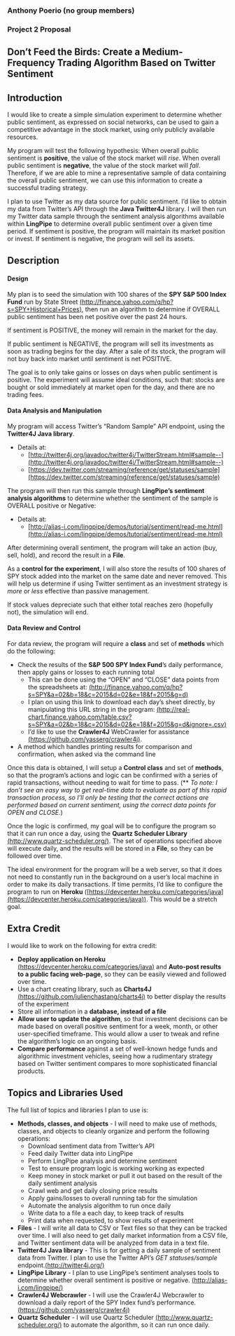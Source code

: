 ### Anthony Poerio (no group members)
### Project 2 Proposal  
## Don’t Feed the Birds:  Create a Medium-Frequency Trading Algorithm Based on Twitter Sentiment

## Introduction
I would like to create a simple simulation experiment to determine whether public sentiment, as expressed on social networks, can be used to gain a competitive advantage in the stock market, using only publicly available resources.

My program will test the following hypothesis:  When overall public sentiment is **positive**, the value of the stock market will *rise*. When overall public sentiment is **negative**, the value of the stock market will *fall*. Therefore, if we are able to mine a representative sample of data containing the overall public sentiment, we can use this information to create a successful trading strategy. 

I plan to use Twitter as my data source for public sentiment. I’d like to obtain my data from Twitter’s API through the **Java Twitter4J** library. I will then run my Twitter data sample through the sentiment analysis algorithms available within **LingPipe** to determine overall public sentiment over a given time period. If sentiment is positive, the program will maintain its market position or invest. If sentiment is negative, the program will sell its assets. 



## Description

#### Design
My plan is to seed the simulation with 100 shares of the **SPY S&P 500 Index Fund** run by State Street [(http://finance.yahoo.com/q/hp?s=SPY+Historical+Prices)](http://finance.yahoo.com/q/hp?s=SPY+Historical+Prices), then run an algorithm to determine if OVERALL public sentiment has been net positive over the past 24 hours.

If sentiment is POSITIVE, the money will remain in the market for the day. 

If public sentiment is NEGATIVE, the program will sell its investments as soon as trading begins for the day. After a sale of its stock, the program will not buy back into market until sentiment is net POSITIVE.

The goal is to only take gains or losses on days when public sentiment is positive. The experiment will assume ideal conditions, such that: stocks are bought or sold immediately at market open for the day, and there are no trading fees. 

#### Data Analysis and Manipulation
My program will access Twitter’s “Random Sample” API endpoint, using the **Twitter4J Java library**. 
- Details at: 
     *   [http://twitter4j.org/javadoc/twitter4j/TwitterStream.html#sample--](http://twitter4j.org/javadoc/twitter4j/TwitterStream.html#sample--)
     *  [https://dev.twitter.com/streaming/reference/get/statuses/sample](https://dev.twitter.com/streaming/reference/get/statuses/sample) 

The program will then run this sample through **LingPipe’s sentiment analysis algorithms** to determine whether the sentiment of the sample is OVERALL positive or Negative:
- Details at:
     *  [http://alias-i.com/lingpipe/demos/tutorial/sentiment/read-me.html](http://alias-i.com/lingpipe/demos/tutorial/sentiment/read-me.html)

After determining overall sentiment, the program will take an action (buy, sell, hold), and record the result in a **File**. 

As a **control for the experiment**, I will also store the results of 100 shares of SPY stock added into the market on the same date and never removed. This will help us determine if using Twitter sentiment as an investment strategy is *more* or *less* effective than passive management. 

If stock values depreciate such that either total reaches zero (hopefully not), the simulation will end. 

#### Data Review and Control
For data review, the program will require a **class** and set of **methods** which do the following:
- Check the results of the **S&P 500 SPY Index Fund**’s daily performance, then apply gains or losses to each running total
     *  This can be done using the “OPEN” and “CLOSE” data points from the spreadsheets at: [(http://finance.yahoo.com/q/hp?s=SPY&a=02&b=18&c=2015&d=02&e=18&f=2015&g=d)](http://finance.yahoo.com/q/hp?s=SPY&a=02&b=18&c=2015&d=02&e=18&f=2015&g=d]) 
     *  I plan on using this link to download each day’s sheet directly, by manipulating this URL string in the program:  [(http://real-chart.finance.yahoo.com/table.csv?s=SPY&a=02&b=18&c=2015&d=02&e=18&f=2015&g=d&ignore=.csv)](http://real-chart.finance.yahoo.com/table.csv?s=SPY&a=02&b=18&c=2015&d=02&e=18&f=2015&g=d&ignore=.csv)
     *  I’d like to use the **Crawler4J** WebCrawler for assistance [(https://github.com/yasserg/crawler4j)](https://github.com/yasserg/crawler4j).
- A method which handles printing results for comparison and confirmation, when asked via the command line 

Once this data is obtained, I will setup a **Control class** and set of **methods**, so that the program’s actions and logic can be confirmed with a series of rapid transactions, without needing to wait for time to pass. (** *To note:  I don’t see an easy way to get real-time data to evaluate as part of this rapid transaction process, so I’ll only be testing that the correct actions are performed based on current sentiment, using the correct data points for OPEN and CLOSE.*) 

Once the logic is confirmed, my goal will be to configure the program so that it can run once a day, using the **Quartz Scheduler Library** [(http://www.quartz-scheduler.org/)](http://www.quartz-scheduler.org/). The set of operations specified above will execute daily, and the results will be stored in a **File**, so they can be followed over time. 

The ideal environment for the program will be a web server, so that it does not need to constantly run in the background on a user’s local machine in order to make its daily transactions. If time permits, I’d like to configure the program to run on **Heroku** ([https://devcenter.heroku.com/categories/java](https://devcenter.heroku.com/categories/java)). This would be a stretch goal.



## Extra Credit
I would like to work on the following for extra credit: 
- **Deploy application on Heroku** [(https://devcenter.heroku.com/categories/java)](https://devcenter.heroku.com/categories/java) and **Auto-post results to a public facing web-page**, so they can be easily viewed and followed over time.
- Use a chart creating library, such as **Charts4J** [(https://github.com/julienchastang/charts4j)](https://github.com/julienchastang/charts4j) to better display the results of the experiment
- Store all information in a **database, instead of a file**
- **Allow user to update the algorithm**, so that investment decisions can be made based on overall positive sentiment for a week, month, or other user-specified timeframe. This would allow  a user to tweak and refine the algorithm’s logic on an ongoing basis. 
- **Compare performance** against a set of well-known hedge funds and algorithmic investment vehicles, seeing how a rudimentary strategy based on Twitter sentiment compares to more sophisticated financial products. 


## Topics and Libraries Used
The full list of topics and libraries I plan to use is: 
- **Methods, classes, and objects** - I will need to make use of methods, classes, and objects to cleanly organize and perform the following operations:
     *  Download sentiment data from Twitter’s API
     *  Feed daily Twitter data into LingPipe
     *  Perform LingPipe analysis and determine sentiment
     *  Test to ensure program logic is working working as expected
     *  Keep money in stock market or pull it out based on the result of the daily sentiment analysis
     *  Crawl web and get daily closing price results
     *  Apply gains/losses to overall running tab for the simulation
     *  Automate the analysis algorithm to run once daily
     *  Write data to a file a each day, to keep track of results
     *  Print data when requested, to show results of experiment
- **Files** - I will write all data to CSV or Text files so that they can be tracked over time. I will also need to get daily market information from a CSV file, and Twitter sentiment data will be analyzed from data in a text file. 
- **Twitter4J Java library** - This is for getting a daily sample of sentiment data from Twitter. I plan to use the Twitter API’s *GET statuses/sample* endpoint.[(http://twitter4j.org/)](http://twitter4j.org/)
- **LingPipe Library** - I plan to use LingPipe’s sentiment analyses tools to determine whether overall sentiment is positive or negative. [(http://alias-i.com/lingpipe/)](http://alias-i.com/lingpipe/)
- **Crawler4J Webcrawler** - I will use the Crawler4J Webcrawler to download a daily report of the SPY Index fund’s performance. [(https://github.com/yasserg/crawler4j)](https://github.com/yasserg/crawler4j) 
- **Quartz Scheduler** - I will use Quartz Scheduler [(http://www.quartz-scheduler.org/)](http://www.quartz-scheduler.org/) to automate the algorithm, so it can run once daily.